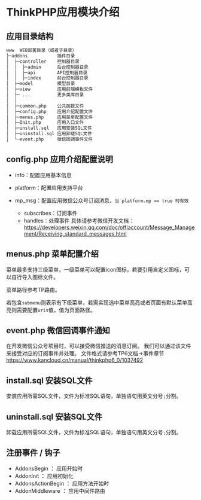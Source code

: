 # ThinkPHP应用模块介绍
## 应用目录结构
```html
www  WEB部署目录（或者子目录）
├─addons           插件目录
│  ├─controller    控制器目录
│  │  ├─admin      后台控制器目录
│  │  ├─api        API控制器目录
│  │  ├─index      前台控制器目录
│  ├─model         模型目录
│  ├─view          应用前端模板文件
│  ├─ ...          更多类库目录
│  │
│  ├─common.php    公共函数文件
│  ├─config.php    应用介绍配置文件
│  ├─menus.php     应用菜单配置文件
│  ├─Init.php      应用入口文件
│  ├─install.sql   应用安装SQL文件
│  ├─uninstall.sql 应用卸载SQL文件
│  └─event.php     微信回调事件文件
```

## config.php 应用介绍配置说明
+ info：配置应用基本信息

+ platform：配置应用支持平台

+ mp_msg：配置应用微信公众号订阅消息，`当 platform.mp == true 时有效`
    - subscribes：订阅事件 
    - handles：处理事件
    具体请参考微信开发文档：
    <https://developers.weixin.qq.com/doc/offiaccount/Message_Management/Receiving_standard_messages.html>

## menus.php 菜单配置介绍
菜单最多支持三级菜单，一级菜单可以配置icon图标，若要引用自定义图标，可以自行导入图标文件。

菜单路径参考TP路由。

若包含`submenu`则表示有下级菜单，若需实现选中菜单高亮或者页面有默认菜单高亮则需要配置`uris`值，值为页面路径。

## event.php 微信回调事件通知

在开发微信公众号项目时，可以接受微信推送的消息订阅。
我们可以通过该文件来接受对应的订阅事件并处理。
文件格式请参考TP6文档->事件章节 
<https://www.kancloud.cn/manual/thinkphp6_0/1037492>

## install.sql 安装SQL文件
安装应用所需SQL文件，文件为标准SQL语句，单独语句用英文分号`;`分割。

## uninstall.sql 安装SQL文件
卸载应用所需SQL文件，文件为标准SQL语句，单独语句用英文分号`;`分割。

## 注册事件 / 钩子
+ AddonsBegin ： 应用开始时
+ AddonInit   ： 应用初始化
+ AddonsActionBegin ： 应用方法开始时
+ AddonMiddleware   ： 应用中间件路由
